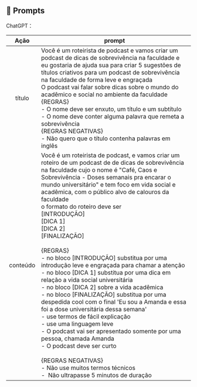 ## 🧠 Prompts

ChatGPT：

|  Ação  | prompt                                                                                                                                                                                                                                                                                                                                                                                                                                                                                                                                                                                                                                                                                                                                                                                                                                                                                                                                                                                                                                                                                                                                                       |
| :-------: | ------------------------------------------------------------------------------------------------------------------------------------------------------------------------------------------------------------------------------------------------------------------------------------------------------------------------------------------------------------------------------------------------------------------------------------------------------------------------------------------------------------------------------------------------------------------------------------------------------------------------------------------------------------------------------------------------------------------------------------------------------------------------------------------------------------------------------------------------------------------------------------------------------------------------------------------------------------------------------------------------------------------------------------------------------------------------------------------------------------------------------------------------------------ |
|  título  | Você é um roteirista de podcast e vamos criar um podcast de dicas de sobrevivência na faculdade e eu gostaria de ajuda sua para criar 5 sugestões de títulos criativos para um podcast de sobrevivência na faculdade de forma leve e engraçada<br />O podcast vai falar sobre dicas sobre o mundo do acadêmico e social no ambiente da faculdade<br />{REGRAS} <br />- O nome deve ser enxuto, um título e um subtítulo<br />- O nome deve conter alguma palavra que remeta a sobrevivência<br />{REGRAS NEGATIVAS}<br />- Não quero que o título contenha palavras em inglês                                                                                                                                                                                                                                                                                                                                                                                                                                                                                                                                                              |
| conteúdo | Você é um roteirista de podcast, e vamos criar um  roteiro de um podcast de de dicas de sobrevivência na faculdade cujo o nome é "Café, Caos e Sobrevivência - Doses semanais pra encarar o mundo universitário" e tem foco em vida social e acadêmica,  com o público alvo de calouros da faculdade<br />o formato do roteiro deve ser<br />[INTRODUÇÃO]<br />[DICA 1]<br />[DICA 2]<br />[FINALIZAÇÃO]<br /><br />{REGRAS}<br />- no bloco [INTRODUÇÃO] substitua por uma introdução leve e engraçada para chamar a atenção<br />- no bloco [DICA 1] substitua por uma dica em relação a vida social universitária<br />- no bloco [DICA 2] sobre a vida acadêmica<br />- no bloco [FINALIZAÇÃO] substitua por uma despedida cool com o final 'Eu sou a Amanda e essa foi a dose universitária dessa semana'<br />- use termos de fácil explicação<br />- use uma linguagem leve<br />- O podcast vai ser apresentado somente por uma pessoa, chamada Amanda<br />- O podcast deve ser curto<br /><br />{REGRAS NEGATIVAS}<br />- Não use muitos termos técnicos<br />-  Não ultrapasse 5 minutos de duração |
